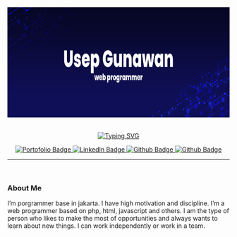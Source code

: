 <div id="header" align="center">
  <img align='center' src='/assets/bg.png' width='1000' height='250'/>
</div>

<br>

<div id="header" align="center">
  <p><a href="https://git.io/typing-svg"><img align="center" src="https://readme-typing-svg.herokuapp.com?font=popins&size=35&pause=5000&color=161b228&center=true&vCenter=true&width=435&lines=Hi+i'm+Usep+Gunawan;Web+Programmer;" alt="Typing SVG" /></a></p>
</div>

<div id="badges" align="center">
  <a href="https://usepgnwan.github.io/">
    <img src="https://img.shields.io/badge/Portofolio-4285F4?style=for-the-badge&logo=Google-chrome&logoColor=white" alt="Portofolio Badge"/>
  </a>
  <a href="https://www.linkedin.com/in/usep-gnwan-6b17592a3/">
    <img src="https://img.shields.io/badge/LinkedIn-blue?style=for-the-badge&logo=linkedin&logoColor=white" alt="LinkedIn Badge"/>
  </a>
  <a href="https://github.com/usepgnwan">
    <img src="https://img.shields.io/badge/Github-black?style=for-the-badge&logo=Github&logoColor=white" alt="Github Badge"/>
  </a>
  <a href="https://gitlab.com/usepgnwan">
    <img src="https://img.shields.io/badge/GitLab-330F63?style=for-the-badge&logo=gitlab&logoColor=white" alt="Github Badge"/>
  </a> 
</div>

<hr/>

<br/>

### About Me

I’m porgrammer base in jakarta. I have high motivation and discipline. I’m a web programmer based on php, html, javascript and others. I am the type of person who likes to make the most of opportunities and always wants to learn about new things. I can work independently or work in a team.
